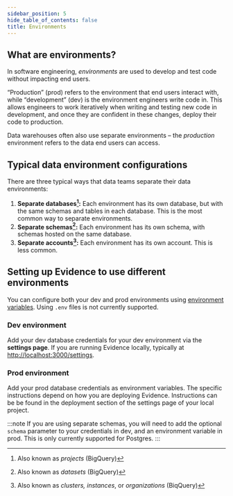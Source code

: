 ```yaml
---
sidebar_position: 5
hide_table_of_contents: false
title: Environments
---
```


## What are environments?

In software engineering, _environments_ are used to develop and test code without impacting end users.

“Production” (prod) refers to the environment that end users interact with, while “development” (dev) is the environment engineers write code in. This allows engineers to work iteratively when writing and testing new code in development, and once they are confident in these changes, deploy their code to production.

Data warehouses often also use separate environments – the _production_ environment refers to the data end users can access.

## Typical data environment configurations

There are three typical ways that data teams separate their data environments:

1. **Separate databases[^1]:** Each environment has its own database, but with the same schemas and tables in each database. This is the most common way to separate environments.
2. **Separate schemas[^2]:** Each environment has its own schema, with schemas hosted on the same database.
3. **Separate accounts[^3]:** Each environment has its own account. This is less common.

## Setting up Evidence to use different environments

You can configure both your dev and prod environments using [environment variables](/reference/cli#environment-variables). Using `.env` files is not currently supported.

### Dev environment

Add your dev database credentials for your dev environment via the **settings page**. If you are running Evidence locally, typically at [http://localhost:3000/settings](http://localhost:3000/settings).

### Prod environment

Add your prod database credentials as environment variables. The specific instructions depend on how you are deploying Evidence. Instructions can be be found in the deployment section of the settings page of your local project.

:::note
If you are using separate schemas, you will need to add the optional `schema` parameter to your credentials in dev, and an environment variable in prod. This is only currently supported for Postgres.
:::

[^1]: Also known as _projects_ (BigQuery)
[^2]: Also known as _datasets_ (BigQuery)
[^3]: Also known as _clusters, instances_, or _organizations_ (BiqQuery)
